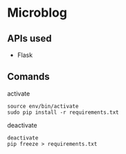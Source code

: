 # Microblog

## APIs used
- Flask


## Comands
activate

```
source env/bin/activate
sudo pip install -r requirements.txt
```
deactivate
```
deactivate
pip freeze > requirements.txt

```
